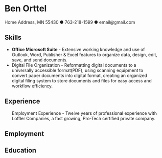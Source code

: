 <!DOCTYPE html>
<html>
  <body>
    <h1>Ben Orttel</h1>
    <p> Home Address, MN 55430 &#9679 763-218-1599 &#9679 email@gmail.com</p> 
    <h2>Skills</h2>
    <ul>
      <li><b>Office Microsoft Suite</b> - Extensive working knowledge and use of Outlook, Word, Publisher & Excel features to organize data, design, edit, save, and send documents.</li>
      <li>Digital File Organization - Reformatting digital documents to a universally accessible format(PDF), using scanning equipment to convert paper documents into digital format, creating an organized digital filing system to store documents and files for easy access and workflow efficiency.</ul>
    </ul>
    <h2>Experience</h2>
    <ul>Employment Experience - Twelve years of professional experience with Loffler Companies, a fast growing, Pro-Tech certified private company.</ul>
    <h2>Employment</h2>
    <h2>Education</h2>
  </body>
  </html>
